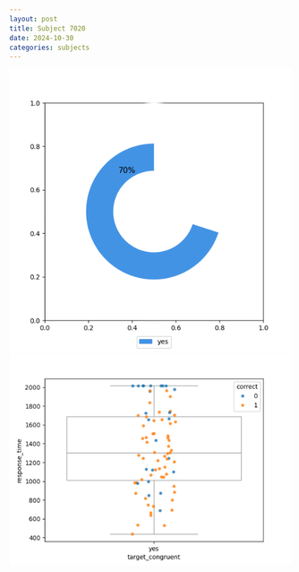 ```yaml
---
layout: post
title: Subject 7020
date: 2024-10-30
categories: subjects
---
```


![](data/7020/run-19/7020_accuracy_target_congruence.png)
![](data/7020/run-19/7020_rt_congruence.png)
